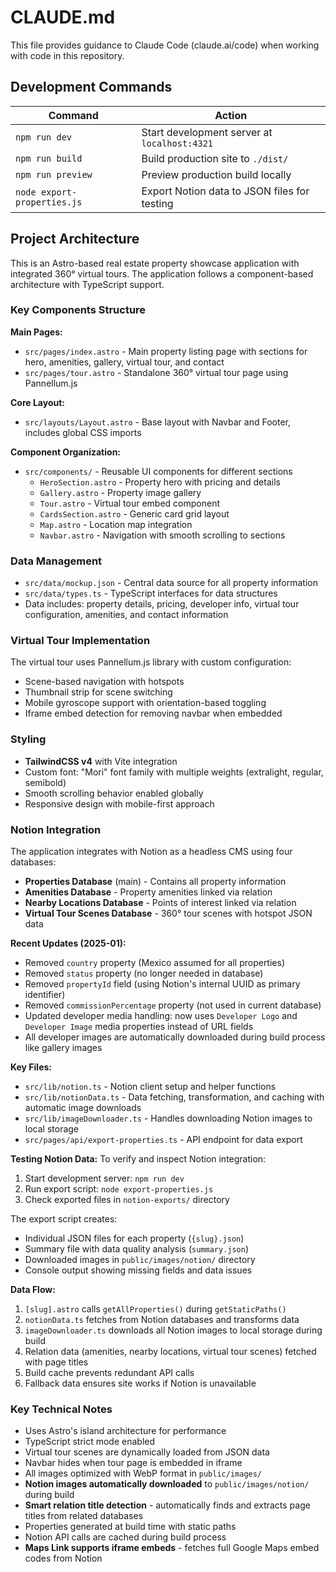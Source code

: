 # CLAUDE.md

This file provides guidance to Claude Code (claude.ai/code) when working with code in this repository.

## Development Commands

| Command | Action |
|---------|--------|
| `npm run dev` | Start development server at `localhost:4321` |
| `npm run build` | Build production site to `./dist/` |
| `npm run preview` | Preview production build locally |
| `node export-properties.js` | Export Notion data to JSON files for testing |

## Project Architecture

This is an Astro-based real estate property showcase application with integrated 360° virtual tours. The application follows a component-based architecture with TypeScript support.

### Key Components Structure

**Main Pages:**
- `src/pages/index.astro` - Main property listing page with sections for hero, amenities, gallery, virtual tour, and contact
- `src/pages/tour.astro` - Standalone 360° virtual tour page using Pannellum.js

**Core Layout:**
- `src/layouts/Layout.astro` - Base layout with Navbar and Footer, includes global CSS imports

**Component Organization:**
- `src/components/` - Reusable UI components for different sections
  - `HeroSection.astro` - Property hero with pricing and details
  - `Gallery.astro` - Property image gallery
  - `Tour.astro` - Virtual tour embed component
  - `CardsSection.astro` - Generic card grid layout
  - `Map.astro` - Location map integration
  - `Navbar.astro` - Navigation with smooth scrolling to sections

### Data Management

- `src/data/mockup.json` - Central data source for all property information
- `src/data/types.ts` - TypeScript interfaces for data structures
- Data includes: property details, pricing, developer info, virtual tour configuration, amenities, and contact information

### Virtual Tour Implementation

The virtual tour uses Pannellum.js library with custom configuration:
- Scene-based navigation with hotspots
- Thumbnail strip for scene switching
- Mobile gyroscope support with orientation-based toggling
- Iframe embed detection for removing navbar when embedded

### Styling

- **TailwindCSS v4** with Vite integration
- Custom font: "Mori" font family with multiple weights (extralight, regular, semibold)
- Smooth scrolling behavior enabled globally
- Responsive design with mobile-first approach

### Notion Integration

The application integrates with Notion as a headless CMS using four databases:

- **Properties Database** (main) - Contains all property information
- **Amenities Database** - Property amenities linked via relation
- **Nearby Locations Database** - Points of interest linked via relation
- **Virtual Tour Scenes Database** - 360° tour scenes with hotspot JSON data

**Recent Updates (2025-01):**
- Removed `country` property (Mexico assumed for all properties)
- Removed `status` property (no longer needed in database)
- Removed `propertyId` field (using Notion's internal UUID as primary identifier)
- Removed `commissionPercentage` property (not used in current database)
- Updated developer media handling: now uses `Developer Logo` and `Developer Image` media properties instead of URL fields
- All developer images are automatically downloaded during build process like gallery images

**Key Files:**
- `src/lib/notion.ts` - Notion client setup and helper functions
- `src/lib/notionData.ts` - Data fetching, transformation, and caching with automatic image downloads
- `src/lib/imageDownloader.ts` - Handles downloading Notion images to local storage
- `src/pages/api/export-properties.ts` - API endpoint for data export

**Testing Notion Data:**
To verify and inspect Notion integration:

1. Start development server: `npm run dev`
2. Run export script: `node export-properties.js`
3. Check exported files in `notion-exports/` directory

The export script creates:
- Individual JSON files for each property (`{slug}.json`)
- Summary file with data quality analysis (`summary.json`)
- Downloaded images in `public/images/notion/` directory
- Console output showing missing fields and data issues

**Data Flow:**
1. `[slug].astro` calls `getAllProperties()` during `getStaticPaths()`
2. `notionData.ts` fetches from Notion databases and transforms data
3. `imageDownloader.ts` downloads all Notion images to local storage during build
4. Relation data (amenities, nearby locations, virtual tour scenes) fetched with page titles
5. Build cache prevents redundant API calls
6. Fallback data ensures site works if Notion is unavailable

### Key Technical Notes

- Uses Astro's island architecture for performance
- TypeScript strict mode enabled
- Virtual tour scenes are dynamically loaded from JSON data
- Navbar hides when tour page is embedded in iframe
- All images optimized with WebP format in `public/images/`
- **Notion images automatically downloaded** to `public/images/notion/` during build
- **Smart relation title detection** - automatically finds and extracts page titles from related databases
- Properties generated at build time with static paths
- Notion API calls are cached during build process
- **Maps Link supports iframe embeds** - fetches full Google Maps embed codes from Notion